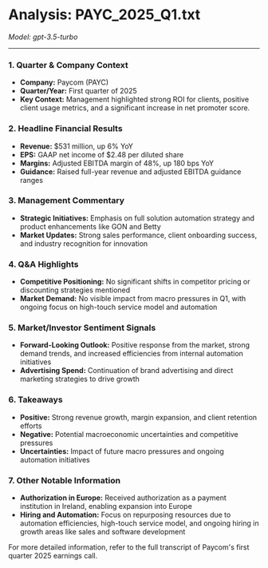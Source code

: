 # Analysis: PAYC_2025_Q1.txt

*Model: gpt-3.5-turbo*

---

### 1. Quarter & Company Context
- **Company:** Paycom (PAYC)
- **Quarter/Year:** First quarter of 2025
- **Key Context:** Management highlighted strong ROI for clients, positive client usage metrics, and a significant increase in net promoter score.

### 2. Headline Financial Results
- **Revenue:** $531 million, up 6% YoY
- **EPS:** GAAP net income of $2.48 per diluted share
- **Margins:** Adjusted EBITDA margin of 48%, up 180 bps YoY
- **Guidance:** Raised full-year revenue and adjusted EBITDA guidance ranges

### 3. Management Commentary
- **Strategic Initiatives:** Emphasis on full solution automation strategy and product enhancements like GON and Betty
- **Market Updates:** Strong sales performance, client onboarding success, and industry recognition for innovation

### 4. Q&A Highlights
- **Competitive Positioning:** No significant shifts in competitor pricing or discounting strategies mentioned
- **Market Demand:** No visible impact from macro pressures in Q1, with ongoing focus on high-touch service model and automation

### 5. Market/Investor Sentiment Signals
- **Forward-Looking Outlook:** Positive response from the market, strong demand trends, and increased efficiencies from internal automation initiatives
- **Advertising Spend:** Continuation of brand advertising and direct marketing strategies to drive growth

### 6. Takeaways
- **Positive:** Strong revenue growth, margin expansion, and client retention efforts
- **Negative:** Potential macroeconomic uncertainties and competitive pressures
- **Uncertainties:** Impact of future macro pressures and ongoing automation initiatives

### 7. Other Notable Information
- **Authorization in Europe:** Received authorization as a payment institution in Ireland, enabling expansion into Europe
- **Hiring and Automation:** Focus on repurposing resources due to automation efficiencies, high-touch service model, and ongoing hiring in growth areas like sales and software development

For more detailed information, refer to the full transcript of Paycom's first quarter 2025 earnings call.